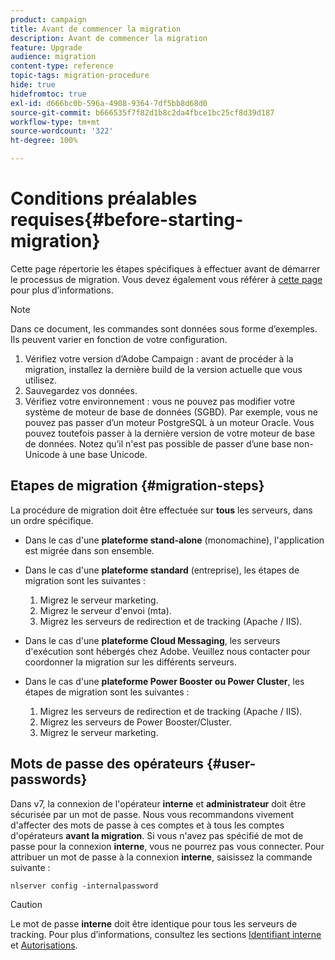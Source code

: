 ```yaml
---
product: campaign
title: Avant de commencer la migration
description: Avant de commencer la migration
feature: Upgrade
audience: migration
content-type: reference
topic-tags: migration-procedure
hide: true
hidefromtoc: true
exl-id: d666bc0b-596a-4908-9364-7df5bb8d68d0
source-git-commit: b666535f7f82d1b8c2da4fbce1bc25cf8d39d187
workflow-type: tm+mt
source-wordcount: '322'
ht-degree: 100%

---
```


# Conditions préalables requises{#before-starting-migration}



Cette page répertorie les étapes spécifiques à effectuer avant de démarrer le processus de migration. Vous devez également vous référer à [cette page](about-migration.md) pour plus d’informations.

>[!NOTE]
>
>Dans ce document, les commandes sont données sous forme d’exemples. Ils peuvent varier en fonction de votre configuration.

1. Vérifiez votre version d’Adobe Campaign : avant de procéder à la migration, installez la dernière build de la version actuelle que vous utilisez.
1. Sauvegardez vos données.
1. Vérifiez votre environnement : vous ne pouvez pas modifier votre système de moteur de base de données (SGBD). Par exemple, vous ne pouvez pas passer d’un moteur PostgreSQL à un moteur Oracle. Vous pouvez toutefois passer à la dernière version de votre moteur de base de données. Notez qu’il n&#39;est pas possible de passer d’une base non-Unicode à une base Unicode.

## Etapes de migration {#migration-steps}

La procédure de migration doit être effectuée sur **tous** les serveurs, dans un ordre spécifique.

* Dans le cas d&#39;une **plateforme stand-alone** (monomachine), l&#39;application est migrée dans son ensemble.
* Dans le cas d&#39;une **plateforme standard** (entreprise), les étapes de migration sont les suivantes :

   1. Migrez le serveur marketing.
   1. Migrez le serveur d&#39;envoi (mta).
   1. Migrez les serveurs de redirection et de tracking (Apache / IIS).

* Dans le cas d&#39;une **plateforme Cloud Messaging**, les serveurs d&#39;exécution sont hébergés chez Adobe. Veuillez nous contacter pour coordonner la migration sur les différents serveurs.
* Dans le cas d&#39;une **plateforme Power Booster ou Power Cluster**, les étapes de migration sont les suivantes :

   1. Migrez les serveurs de redirection et de tracking (Apache / IIS).
   1. Migrez les serveurs de Power Booster/Cluster.
   1. Migrez le serveur marketing.

## Mots de passe des opérateurs {#user-passwords}

Dans v7, la connexion de l&#39;opérateur **interne** et **administrateur** doit être sécurisée par un mot de passe. Nous vous recommandons vivement d&#39;affecter des mots de passe à ces comptes et à tous les comptes d&#39;opérateurs **avant la migration**. Si vous n&#39;avez pas spécifié de mot de passe pour la connexion **interne**, vous ne pourrez pas vous connecter. Pour attribuer un mot de passe à la connexion **interne**, saisissez la commande suivante :

```
nlserver config -internalpassword
```

>[!CAUTION]
>
>Le mot de passe **interne** doit être identique pour tous les serveurs de tracking. Pour plus d’informations, consultez les sections [Identifiant interne](../../installation/using/configuring-campaign-server.md#internal-identifier) et [Autorisations](../../platform/using/access-management.md).

